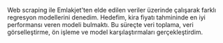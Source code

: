 Web scraping ile Emlakjet'ten elde edilen veriler üzerinde çalışarak farklı regresyon modellerini denedim. Hedefim, kira fiyatı tahmininde en iyi performansı veren modeli bulmaktı. Bu süreçte veri toplama, veri görselleştirme, ön işleme ve model karşılaştırmaları gerçekleştirdim.

